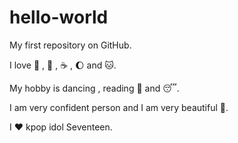 # hello-world
My first repository on GitHub.

I love :fries: , :pizza: , :coffee: , :moon: and :cat:.

My hobby is dancing , reading :book: and :sleeping:. 

I am very confident person and I am very beautiful :girl:.

I :heart: kpop idol Seventeen.

